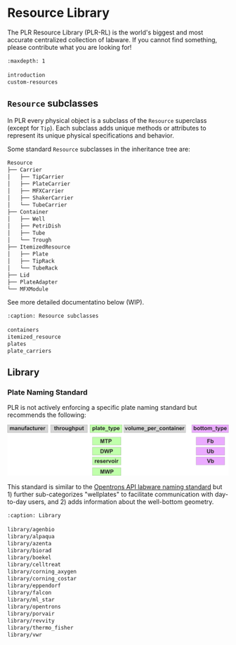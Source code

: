 # Resource Library

The PLR Resource Library (PLR-RL) is the world's biggest and most accurate centralized collection of labware. If you cannot find something, please contribute what you are looking for!


```{toctree}
:maxdepth: 1

introduction
custom-resources
```

## `Resource` subclasses

In PLR every physical object is a subclass of the `Resource` superclass (except for `Tip`).
Each subclass adds unique methods or attributes to represent its unique physical specifications and behavior.

Some standard `Resource` subclasses in the inheritance tree are:

```
Resource
├── Carrier
│   ├── TipCarrier
│   ├── PlateCarrier
│   ├── MFXCarrier
│   ├── ShakerCarrier
│   └── TubeCarrier
├── Container
│   ├── Well
│   ├── PetriDish
│   ├── Tube
│   └── Trough
├── ItemizedResource
│   ├── Plate
│   ├── TipRack
│   └── TubeRack
├── Lid
├── PlateAdapter
└── MFXModule
```

See more detailed documentatino below (WIP).

```{toctree}
:caption: Resource subclasses

containers
itemized_resource
plates
plate_carriers
```

## Library

### Plate Naming Standard

PLR is not actively enforcing a specific plate naming standard but recommends the following:

![PLR_plate_naming_standards](img/PLR_plate_naming_standards.png)

This standard is similar to the [Opentrons API labware naming standard](https://ecatalog.corning.com/life-sciences/b2b/UK/en/Microplates/Assay-Microplates/96-Well-Microplates/Costar%C2%AE-Multiple-Well-Cell-Culture-Plates/p/3516) but 1) further sub-categorizes "wellplates" to facilitate communication with day-to-day users, and 2) adds information about the well-bottom geometry.

```{toctree}
:caption: Library

library/agenbio
library/alpaqua
library/azenta
library/biorad
library/boekel
library/celltreat
library/corning_axygen
library/corning_costar
library/eppendorf
library/falcon
library/ml_star
library/opentrons
library/porvair
library/revvity
library/thermo_fisher
library/vwr
```
